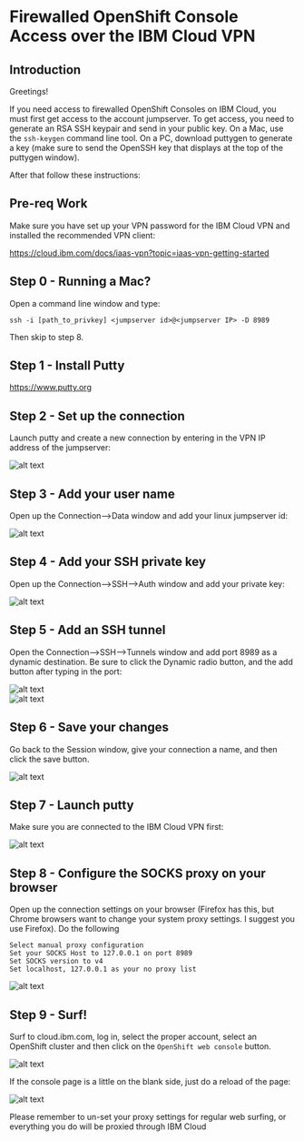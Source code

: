 # Firewalled OpenShift Console Access over the IBM Cloud VPN

## Introduction
Greetings!

If you need access to firewalled OpenShift Consoles on IBM Cloud, you must first get access to the account jumpserver.  To get access, you need to generate an RSA SSH keypair and send in your public key.  On a Mac, use the `ssh-keygen` command line tool.  On a PC, download puttygen to generate a key (make sure to send the OpenSSH key that displays at the top of the puttygen window).

After that follow these instructions:

## Pre-req Work

Make sure you have set up your VPN password for the IBM Cloud VPN and installed the recommended VPN client:

https://cloud.ibm.com/docs/iaas-vpn?topic=iaas-vpn-getting-started

## Step 0 - Running a Mac?

Open a command line window and type:

```
ssh -i [path_to_privkey] <jumpserver id>@<jumpserver IP> -D 8989
```

Then skip to step 8.

## Step 1 - Install Putty

https://www.putty.org

## Step 2 - Set up the connection

Launch putty and create a new connection by entering in the VPN IP address of the jumpserver:

![alt text](images/figure1.jpg)

## Step 3 - Add your user name

Open up the Connection-->Data window and add your linux jumpserver id:

![alt text](images/figure2.jpg)

## Step 4 - Add your SSH private key

Open up the Connection-->SSH-->Auth window and add your private key:

![alt text](images/figure3.jpg)

## Step 5 - Add an SSH tunnel

Open the Connection-->SSH-->Tunnels window and add port 8989 as a dynamic destination.  Be sure to click the Dynamic radio button, and the add button after typing in the port:

![alt text](images/figure4a.jpg)
<BR>
![alt text](images/figure4b.jpg)

## Step 6 - Save your changes

Go back to the Session window, give your connection a name, and then click the save button.

![alt text](images/figure5.jpg)

## Step 7 - Launch putty

Make sure you are connected to the IBM Cloud VPN first:

![alt text](images/figure6.jpg)

## Step 8 - Configure the SOCKS proxy on your browser

Open up the connection settings on your browser (Firefox has this, but Chrome browsers want to change your system proxy settings.  I suggest you use Firefox).  Do the following

```
Select manual proxy configuration
Set your SOCKS Host to 127.0.0.1 on port 8989
Set SOCKS version to v4
Set localhost, 127.0.0.1 as your no proxy list
```

![alt text](images/figure7.jpg)

## Step 9  - Surf!

Surf to cloud.ibm.com, log in, select the proper account, select an OpenShift cluster and then click on the `OpenShift web console` button.  

![alt text](images/figure8a.jpg)

If the console page is a little on the blank side, just do a reload of the page:

![alt text](images/figure8b.jpg)


Please remember to un-set your proxy settings for regular web surfing, or everything you do will be proxied through IBM Cloud
